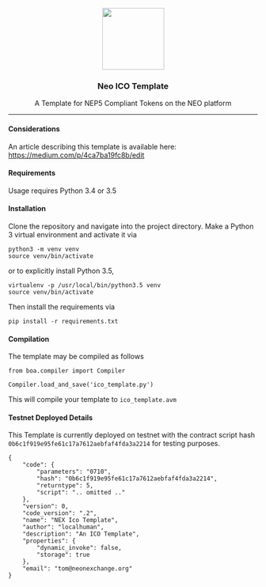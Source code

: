 <p align="center">
  <img
    src="http://neonexchange.org/img/NEX-logo.svg"
    width="125px;">
    
</p>
<h3 align="center">Neo ICO Template</h3>
<p align="center">A Template for NEP5 Compliant Tokens on the NEO platform</p>
<hr/>

#### Considerations

An article describing this template is available here:
https://medium.com/p/4ca7ba19fc8b/edit

#### Requirements

Usage requires Python 3.4 or 3.5


#### Installation

Clone the repository and navigate into the project directory. 
Make a Python 3 virtual environment and activate it via

    python3 -m venv venv
    source venv/bin/activate

or to explicitly install Python 3.5,


    virtualenv -p /usr/local/bin/python3.5 venv
    source venv/bin/activate

Then install the requirements via


    pip install -r requirements.txt



#### Compilation


The template may be compiled as follows

    from boa.compiler import Compiler

    Compiler.load_and_save('ico_template.py')


This will compile your template to `ico_template.avm`




#### Testnet Deployed Details

This Template is currently deployed on testnet with the contract script hash `0b6c1f919e95fe61c17a7612aebfaf4fda3a2214` for testing purposes.


```
{
    "code": {
        "parameters": "0710",
        "hash": "0b6c1f919e95fe61c17a7612aebfaf4fda3a2214",
        "returntype": 5,
        "script": ".. omitted .."
    },
    "version": 0,
    "code_version": ".2",
    "name": "NEX Ico Template",
    "author": "localhuman",
    "description": "An ICO Template",
    "properties": {
        "dynamic_invoke": false,
        "storage": true
    },
    "email": "tom@neonexchange.org"
}


```
